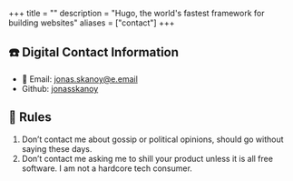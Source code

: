 +++
title = ""
description = "Hugo, the world's fastest framework for building websites"
aliases = ["contact"]
+++
## ☎️ Digital Contact Information
* 📧 Email: jonas.skanoy@e.email
* Github: [jonasskanoy](https://github.com/jonasskanoy)

## 📕 Rules
1. Don’t contact me about gossip or political opinions, should go without saying these days.
2. Don’t contact me asking me to shill your product unless it is all free software. I am not a hardcore tech consumer.
